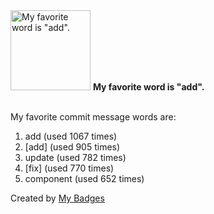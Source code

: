 <img src="https://my-badges.github.io/my-badges/favorite-word.png" alt="My favorite word is &quot;add&quot;." title="My favorite word is &quot;add&quot;." width="128">
<strong>My favorite word is &quot;add&quot;.</strong>
<br><br>

My favorite commit message words are:

1. add (used 1067 times)
2. [add] (used 905 times)
3. update (used 782 times)
4. [fix] (used 770 times)
5. component (used 652 times)


Created by <a href="https://github.com/my-badges/my-badges">My Badges</a>
